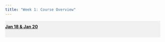 ```yaml
---
title: "Week 1: Course Overview"
---
```


<div style="background-color:rgba(0, 0, 0, 0.0470588); text-align:left; vertical-align: middle; padding:10px 0;">
<b><u>Jan 18 & Jan 20</u></b> <br> <br>
<!--
<a  href="/lectures/Week 01 - Overview.pdf" target="_blank">Download Lecture</a> <br> <br>
<b>Referenced Journal Articles and Resources:</b> <br>
<ul>
  <li>Keshav, S. How to Read a Paper. <a  href="https://web.stanford.edu/class/ee384m/Handouts/HowtoReadPaper.pdf" target="_blank">Link </a> </li>
  <li>Just, R.E. & Pope, R.D. (2001). The Agricultural Producer: Theory and Statistical Measurement. In B. Gardner & G. Rausser (Eds.), Handbook of Agricultural Economics, Volume 1 (pp. 629-741). Elsevier Science B.V. Link: <a  href="https://www.sciencedirect.com/science/article/pii/S1574007201100150" target="_blank">Link</a></li>
  <li>Sunding & Zilberman (2001). The Agricultural Innovation Process: Research and Technology Adoption in a Changing Agricultural Sector. In B. Gardner & G. Rausser (Eds.), Handbook of Agricultural Economics, Volume 1 (pp. 207-261). Elsevier Science B.V. <a  href="https://www.sciencedirect.com/science/article/pii/S1574007201100071" target="_blank">Link</a></li>
  <li>Kumbhakar, S. C., Wang, H.-J., & Horncastle, A. P. (2015). A Practitioner's Guide to Stochastic Frontier Analysis Using Stata. Cambridge: Cambridge University Press.</li>
  <li>Cochrane, John H. (2005). Writing Tips for Ph.D. Students. <a  href="https://faculty.chicagobooth.edu/john.cochrane/research/papers/phd_paper_writing.pdf" target="_blank">Link</a></li>
  <li>Chaubey, V. (2017). The Little Book of Research Writing: CreateSpace Independent Publishing Platform.</li>
 <li>Gentzkow, M. & Shapiro, J.M. (2014). Code and Data for the Social Sciences: A Practitioner's Guide. <a  href="https://web.stanford.edu/~gentzkow/research/CodeAndData.pdf" target="_blank">Link</a></li>
 <li>Head, Keith. The Introduction Formula. <a  href="http://blogs.ubc.ca/khead/research/research-advice/formula" target="_blank">Link</a></li>
</ul>
-->
</div>

